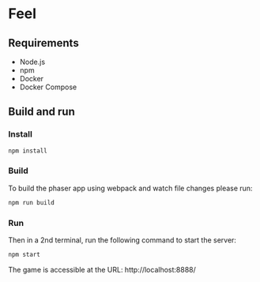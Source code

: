 # Feel

## Requirements

- Node.js
- npm
- Docker
- Docker Compose

## Build and run

### Install
```bash
npm install
```

### Build
To build the phaser app using webpack and watch file changes please run:
```bash
npm run build
```

### Run
Then in a 2nd terminal, run the following command to start the server:
```bash
npm start
```
The game is accessible at the URL: http://localhost:8888/
